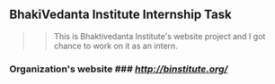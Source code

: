 ## BhakiVedanta Institute Internship Task ##
>> This is Bhaktivedanta Institute's website project and I got chance to work on it as an intern.
### Organization's website ### _http://binstitute.org/_

